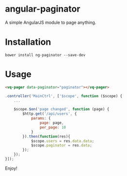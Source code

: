 angular-paginator
=================

A simple AngularJS module to page anything.

Installation
=================
```bower install ng-paginator --save-dev```

Usage
=================

```html
<vq-pager data-paginator="paginator"></vq-pager>
```

```js
.controller('MainCtrl', ['$scope', function ($scope) {
	...

	$scope.$on('page changed', function (page) {
		$http.get('/api/users', {
			params: {
				page: page,
				per_page: 10
			}
		}).then(function(res){
			$scope.users = res.data.data;
			$scope.paginator = res.data;
		});
	});
}]);
```

Enjoy!
